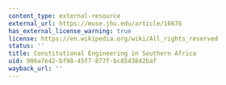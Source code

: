 ```yaml
---
content_type: external-resource
external_url: https://muse.jhu.edu/article/16676
has_external_license_warning: true
license: https://en.wikipedia.org/wiki/All_rights_reserved
status: ''
title: Constitutional Engineering in Southern Africa
uid: 906a7e42-bf98-45f7-877f-bc8543842baf
wayback_url: ''
---
```

